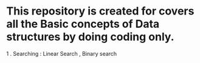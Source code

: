 # This repository is created for covers all the Basic concepts of Data structures by doing coding only.
1 . Searching : Linear Search , Binary search
